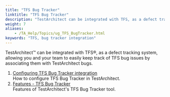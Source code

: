 ```yaml
--- 
title: "TFS Bug Tracker"
linktitle: "TFS Bug Tracker"
description: "TestArchitect can be integrated with TFS, as a defect tracking system, allowing you and your team to easily keep track of TFS bug issues by associating them with TestArchitect bugs."
weight: 7
aliases: 
    - /TA_Help/Topics/ug_TFS_BugTracker.html
keywords: "TFS, bug tracker integration"
---
```


TestArchitect™ can be integrated with TFS®, as a defect tracking system, allowing you and your team to easily keep track of TFS bug issues by associating them with TestArchitect bugs.

1.  [Configuring TFS Bug Tracker integration](/TA_Help/Topics/ug_TFS_BugTracker_configuration.html)  
How to configure TFS Bug Tracker in TestArchitect.
2.  [Features - TFS Bug Tracker](/TA_Help/Topics/ug_TFS_BugTracker_features.html)  
Features of TestArchitect's TFS Bug Tracker tool.





